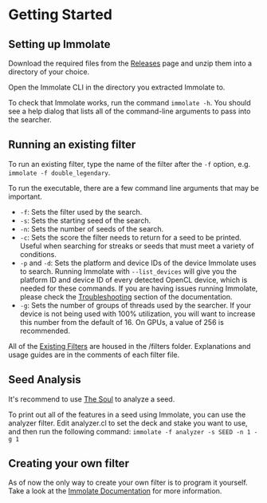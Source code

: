 # Getting Started
## Setting up Immolate
Download the required files from the [Releases](https://github.com/MathIsFun0/Immolate/releases) page and unzip them into a directory of your choice.

Open the Immolate CLI in the directory you extracted Immolate to.

To check that Immolate works, run the command `immolate -h`. You should see a help dialog that lists all of the command-line arguments to pass into the searcher.

## Running an existing filter
To run an existing filter, type the name of the filter after the `-f` option, e.g. `immolate -f double_legendary`.

To run the executable, there are a few command line arguments that may be important.
- `-f`: Sets the filter used by the search.
- `-s`: Sets the starting seed of the search.
- `-n`: Sets the number of seeds of the search.
- `-c`: Sets the score the filter needs to return for a seed to be printed. Useful when searching for streaks or seeds that must meet a variety of conditions.
- `-p` and `-d`: Sets the platform and device IDs of the device Immolate uses to search. Running Immolate with `--list_devices` will give you the platform ID and device ID of every detected OpenCL device, which is needed for these commands. If you are having issues running Immolate, please check the [Troubleshooting](troubleshooting.md) section of the documentation.
- `-g`: Sets the number of groups of threads used by the searcher. If your device is not being used with 100% utilization, you will want to increase this number from the default of 16. On GPUs, a value of 256 is recommended.

All of the [Existing Filters](existingfilters.md) are housed in the /filters folder. Explanations and usage guides are in the comments of each filter file.

## Seed Analysis
It's recommend to use [The Soul](https://mathisfun0.github.io/The-Soul/) to analyze a seed.

To print out all of the features in a seed using Immolate, you can use the analyzer filter. Edit analyzer.cl to set the deck and stake you want to use, and then run the following command: `immolate -f analyzer -s SEED -n 1 -g 1`

## Creating your own filter
As of now the only way to create your own filter is to program it yourself.
Take a look at the [Immolate Documentation](DOCUMENTATION.md) for more information.
